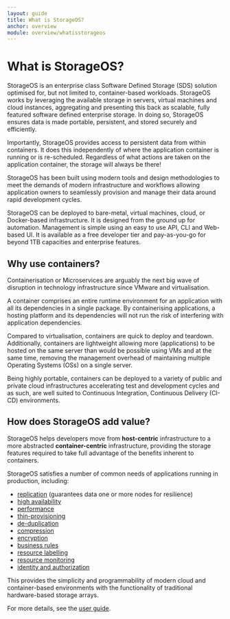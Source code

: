 ```yaml
---
layout: guide
title: What is StorageOS?
anchor: overview
module: overview/whatisstorageos
---
```


# What is StorageOS?

StorageOS is an enterprise class Software Defined Storage (SDS) solution optimised for, but not limited to, container-based workloads.  StorageOS works by leveraging the available storage in servers, virtual machines and cloud instances, aggregating and presenting this back as scalable, fully featured software defined enterprise storage.  In doing so, StorageOS ensures data is made portable, persistent, and stored securely and efficiently.

Importantly, StorageOS provides access to persistent data from within containers.  It does this independently of where the application container is running or is re-scheduled.  Regardless of what actions are taken on the application container, the storage will always be there!

StorageOS has been built using modern tools and design methodologies to meet the demands of modern infrastructure and workflows allowing application owners to seamlessly provision and manage their data around rapid development cycles.

StorageOS can be deployed to bare-metal, virtual machines, cloud, or Docker-based infrastructure.  It is designed from the ground up for automation.  Management is simple using an easy to use API, CLI and Web-based UI.  It is available as a free developer tier and pay-as-you-go for beyond 1TB capacities and enterprise features.

## Why use containers?
Containerisation or Microservices are arguably the next big wave of disruption in technology infrastructure since VMware and virtualisation.

A container comprises an entire runtime environment for an application with all its dependencies in a single package.  By containerising applications, a hosting platform and its dependencies will not run the risk of interfering with application dependencies.

Compared to virtualisation, containers are quick to deploy and teardown.  Additionally, containers are lightweight allowing more (applications) to be hosted on the same server than would be possible using VMs and at the same time, removing the management overhead of maintaining multiple Operating Systems (OSs) on a single server.

Being highly portable, containers can be deployed to a variety of public and private cloud infrastructures accelerating test and development cycles and as such, are well suited to Continuous Integration, Continuous Delivery (CI-CD) environments.



## How does StorageOS add value?

StorageOS helps developers move from **host-centric** infrastructure to a more abstracted **container-centric** infrastructure, providing the storage features required to take full advantage of the benefits inherent to containers.

StorageOS satisfies a number of common needs of applications running in production, including:

- [replication](/docs/user-guide/pods/) (guarantees data one or more nodes for resilience)
- [high availability](/docs/user-guide/volumes/)
- [performance](/docs/user-guide/secrets/)
- [thin-provisioning](/docs/user-guide/production-pods/#liveness-and-readiness-probes-aka-health-checks)
- [de-duplication](/docs/user-guide/replication-controller/)
- [compression](/docs/user-guide/horizontal-pod-autoscaling/)
- [encryption](/docs/user-guide/connecting-applications/)
- [business rules](/docs/user-guide/services/)
- [resource labelling](/docs/user-guide/update-demo/)
- [resource monitoring](/docs/user-guide/monitoring/)
- [identity and authorization](/docs/admin/authorization/)

This provides the simplicity and programmability of modern cloud and container-based environments with the functionality of traditional hardware-based storage arrays.

For more details, see the [user guide](/docs/user-guide/).

